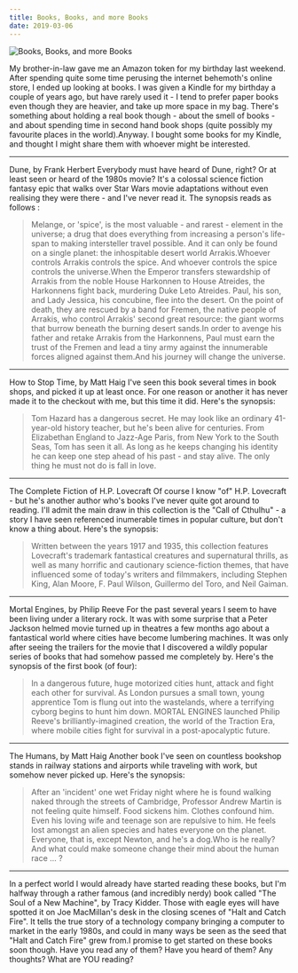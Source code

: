 ```yaml
---
title: Books, Books, and more Books
date: 2019-03-06
---
```


![Books, Books, and more Books](https://source.unsplash.com/npxXWgQ33ZQ/1600x900)

My brother-in-law gave me an Amazon token for my birthday last weekend. After spending quite some time perusing the internet behemoth's online store, I ended up looking at books. I was given a Kindle for my birthday a couple of years ago, but have rarely used it - I tend to prefer paper books even though they are heavier, and take up more space in my bag. There's something about holding a real book though - about the smell of books - and about spending time in second hand book shops (quite possibly my favourite places in the world).Anyway. I bought some books for my Kindle, and thought I might share them with whoever might be interested.

 --------------------------------------------------------------------------------

Dune, by Frank Herbert Everybody must have heard of Dune, right? Or at least seen or heard of the 1980s movie? It's a colossal science fiction fantasy epic that walks over Star Wars movie adaptations without even realising they were there - and I've never read it. The synopsis reads as follows :

> Melange, or 'spice', is the most valuable - and rarest - element in the universe; a drug that does everything from increasing a person's life-span to making intersteller travel possible. And it can only be found on a single planet: the inhospitable desert world Arrakis.Whoever controls Arrakis controls the spice. And whoever controls the spice controls the universe.When the Emperor transfers stewardship of Arrakis from the noble House Harkonnen to House Atreides, the Harkonnens fight back, murdering Duke Leto Atreides. Paul, his son, and Lady Jessica, his concubine, flee into the desert. On the point of death, they are rescued by a band for Fremen, the native people of Arrakis, who control Arrakis' second great resource: the giant worms that burrow beneath the burning desert sands.In order to avenge his father and retake Arrakis from the Harkonnens, Paul must earn the trust of the Fremen and lead a tiny army against the innumerable forces aligned against them.And his journey will change the universe.



--------------------------------------------------------------------------------

How to Stop Time, by Matt Haig I've seen this book several times in book shops, and picked it up at least once. For one reason or another it has never made it to the checkout with me, but this time it did. Here's the synopsis:

> Tom Hazard has a dangerous secret. He may look like an ordinary 41-year-old history teacher, but he's been alive for centuries. From Elizabethan England to Jazz-Age Paris, from New York to the South Seas, Tom has seen it all. As long as he keeps changing his identity he can keep one step ahead of his past - and stay alive. The only thing he must not do is fall in love.



--------------------------------------------------------------------------------

The Complete Fiction of H.P. Lovecraft Of course I know "of" H.P. Lovecraft - but he's another author who's books I've never quite got around to reading. I'll admit the main draw in this collection is the "Call of Cthulhu" - a story I have seen referenced inumerable times in popular culture, but don't know a thing about. Here's the synopsis:

> Written between the years 1917 and 1935, this collection features Lovecraft's trademark fantastical creatures and supernatural thrills, as well as many horrific and cautionary science-fiction themes, that have influenced some of today's writers and filmmakers, including Stephen King, Alan Moore, F. Paul Wilson, Guillermo del Toro, and Neil Gaiman.



--------------------------------------------------------------------------------

Mortal Engines, by Philip Reeve For the past several years I seem to have been living under a literary rock. It was with some surprise that a Peter Jackson helmed movie turned up in theatres a few months ago about a fantastical world where cities have become lumbering machines. It was only after seeing the trailers for the movie that I discovered a wildly popular series of books that had somehow passed me completely by. Here's the synopsis of the first book (of four):

> In a dangerous future, huge motorized cities hunt, attack and fight each other for survival. As London pursues a small town, young apprentice Tom is flung out into the wastelands, where a terrifying cyborg begins to hunt him down. MORTAL ENGINES launched Philip Reeve's brilliantly-imagined creation, the world of the Traction Era, where mobile cities fight for survival in a post-apocalyptic future.



--------------------------------------------------------------------------------

The Humans, by Matt Haig Another book I've seen on countless bookshop stands in railway stations and airports while traveling with work, but somehow never picked up. Here's the synopsis:

> After an 'incident' one wet Friday night where he is found walking naked through the streets of Cambridge, Professor Andrew Martin is not feeling quite himself. Food sickens him. Clothes confound him. Even his loving wife and teenage son are repulsive to him. He feels lost amongst an alien species and hates everyone on the planet. Everyone, that is, except Newton, and he's a dog.Who is he really? And what could make someone change their mind about the human race ... ?



--------------------------------------------------------------------------------

In a perfect world I would already have started reading these books, but I'm halfway through a rather famous (and incredibly nerdy) book called "The Soul of a New Machine", by Tracy Kidder. Those with eagle eyes will have spotted it on Joe MacMillan's desk in the closing scenes of "Halt and Catch Fire". It tells the true story of a technology company bringing a computer to market in the early 1980s, and could in many ways be seen as the seed that "Halt and Catch Fire" grew from.I promise to get started on these books soon though. Have you read any of them? Have you heard of them? Any thoughts? What are YOU reading?